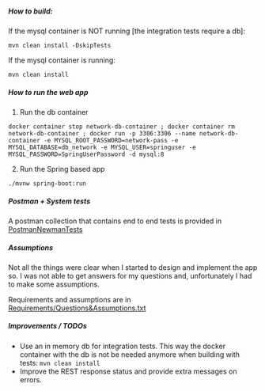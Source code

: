 ##### How to build:

If the mysql container is NOT running [the integration tests require a db]:

`mvn clean install -DskipTests`

If the mysql container is running:

`mvn clean install`


##### How to run the web app

1. Run the db container

`docker container stop network-db-container ; docker container rm network-db-container ; docker run -p 3306:3306 --name network-db-container -e MYSQL_ROOT_PASSWORD=network-pass -e MYSQL_DATABASE=db_network -e MYSQL_USER=springuser -e MYSQL_PASSWORD=SpringUserPassword -d mysql:8`

2. Run the Spring based app

`./mvnw spring-boot:run` 

##### Postman + System tests 
A postman collection that contains end to end tests is provided in [PostmanNewmanTests](PostmanNewmanTests)


##### Assumptions
Not all the things were clear when I started to design and implement the app so. I was not able to get answers for 
my questions and, unfortunately I had to make some assumptions. 

Requirements and assumptions are in [Requirements/Questions&Assumptions.txt](Requirements/Questions&Assumptions.txt)


##### Improvements / TODOs

- Use an in memory db for integration tests. This way the docker container with the db is not be needed anymore 
when building with tests: `mvn clean install`
- Improve the REST response status and provide extra messages on errors.
   

